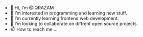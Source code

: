 - 👋 Hi, I’m @IQRAZAM
- 👀 I’m interested in programming and learning new stuff.
- 🌱 I’m currently learning frontend web development.
- 💞️ I’m looking to collaborate on diffrent open source projects.
- 📫 How to reach me ...

<!---
IQRAZAM/IQRAZAM is a ✨ special ✨ repository because its `README.md` (this file) appears on your GitHub profile.
You can click the Preview link to take a look at your changes.
--->
